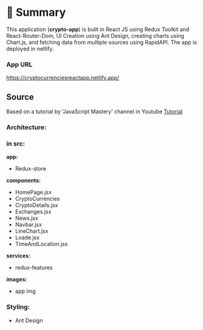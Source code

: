 # 📣 **Summary**

This application (**crypto-app**) is built in React JS using Redux Toolkit and React-Router-Dom, UI Creation using Ant Design, creating charts using Chart.js, and fetching data from multiple sources using RapidAPI. The app is deployed in netlify.

### App URL

https://cryptocurrenciesreactapp.netlify.app/ 

## Source

Based on a tutorial by 'JavaScript Mastery' channel in Youtube [Tutorial](https://www.youtube.com/watch?v=9DDX3US3kss) 

### Architecture:

### in src:

**app:**

- Redux-store

**components:**

- HomePage.jsx
- CryptoCurrencies
- CryptoDetails.jsx
- Exchanges.jsx
- News.jsx
- Navbar.jsx
- LineChart.jsx
- Loade.jsx
- TimeAndLocation.jsx

**services:**

- redux-features

**images:**

- app img

### **Styling:**

- Ant Design
